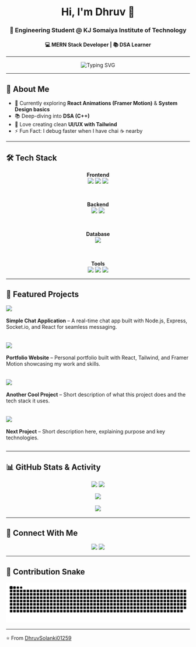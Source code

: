 <!-- Hero Section -->
<h1 align="center">Hi, I'm Dhruv 👋</h1>
<h3 align="center">🚀 Engineering Student @ KJ Somaiya Institute of Technology</h3>
<h4 align="center">💻 MERN Stack Developer | 📚 DSA Learner</h4>

---

<!-- Typing SVG -->
<p align="center">
  <img src="https://readme-typing-svg.herokuapp.com?font=Fira+Code&pause=1000&color=36BCF7&width=435&lines=I+build+Full+Stack+Web+Apps;I+love+DSA+and+Problem+Solving;Always+learning+new+things+🚀" alt="Typing SVG" />
</p>

---

## 🌱 About Me
- 🔭 Currently exploring **React Animations (Framer Motion)** & **System Design basics**  
- 📚 Deep-diving into **DSA (C++)**  
- 🎨 Love creating clean **UI/UX with Tailwind**  
- ⚡ Fun Fact: I debug faster when I have chai ☕ nearby  

---

## 🛠️ Tech Stack

<p align="center">
  <!-- Frontend -->
  <strong>Frontend</strong><br/>
  <img src="https://img.shields.io/badge/React-20232A?style=for-the-badge&logo=react&logoColor=61DAFB" />
  <img src="https://img.shields.io/badge/TailwindCSS-38B2AC?style=for-the-badge&logo=tailwind-css&logoColor=white" />
  <img src="https://img.shields.io/badge/FramerMotion-black?style=for-the-badge&logo=framer&logoColor=blue" />
</p>

<br/>

<p align="center">
  <!-- Backend -->
  <strong>Backend</strong><br/>
  <img src="https://img.shields.io/badge/Node.js-43853D?style=for-the-badge&logo=node.js&logoColor=white" />
  <img src="https://img.shields.io/badge/Express.js-404D59?style=for-the-badge" />
</p>

<br/>

<p align="center">
  <!-- Database -->
  <strong>Database</strong><br/>
  <img src="https://img.shields.io/badge/MongoDB-4EA94B?style=for-the-badge&logo=mongodb&logoColor=white" />
</p>

<br/>

<p align="center">
  <!-- Tools -->
  <strong>Tools</strong><br/>
  <img src="https://img.shields.io/badge/Git-F05032?style=for-the-badge&logo=git&logoColor=white" />
  <img src="https://img.shields.io/badge/GitHub-100000?style=for-the-badge&logo=github&logoColor=white" />
  <img src="https://img.shields.io/badge/Axios-5A29E4?style=for-the-badge&logo=axios&logoColor=white" />
</p>

---

## 🚀 Featured Projects

<div style="display: flex; flex-wrap: wrap; gap: 20px;">

  <!-- Project 1 -->
  <div style="flex: 1 1 calc(33% - 20px); min-width: 250px;">
    <a href="https://github.com/DhruvSolanki01259/3-Simple-Chat-Application">
      <img src="https://github-readme-stats.vercel.app/api/pin/?username=DhruvSolanki01259&repo=3-Simple-Chat-Application&theme=radical" />
    </a>
    <p><strong>Simple Chat Application</strong> – A real-time chat app built with Node.js, Express, Socket.io, and React for seamless messaging.</p>
  </div>

  <!-- Project 2 -->
  <div style="flex: 1 1 calc(33% - 20px); min-width: 250px;">
    <a href="https://github.com/DhruvSolanki01259/Portfolio">
      <img src="https://github-readme-stats.vercel.app/api/pin/?username=DhruvSolanki01259&repo=Portfolio&theme=radical" />
    </a>
    <p><strong>Portfolio Website</strong> – Personal portfolio built with React, Tailwind, and Framer Motion showcasing my work and skills.</p>
  </div>

  <!-- Project 3 -->
  <div style="flex: 1 1 calc(33% - 20px); min-width: 250px;">
    <a href="https://github.com/DhruvSolanki01259/Another-Project">
      <img src="https://github-readme-stats.vercel.app/api/pin/?username=DhruvSolanki01259&repo=Another-Project&theme=radical" />
    </a>
    <p><strong>Another Cool Project</strong> – Short description of what this project does and the tech stack it uses.</p>
  </div>

  <!-- Project 4 -->
  <div style="flex: 1 1 calc(33% - 20px); min-width: 250px;">
    <a href="https://github.com/DhruvSolanki01259/Next-Project">
      <img src="https://github-readme-stats.vercel.app/api/pin/?username=DhruvSolanki01259&repo=Next-Project&theme=radical" />
    </a>
    <p><strong>Next Project</strong> – Short description here, explaining purpose and key technologies.</p>
  </div>

</div>

---

## 📊 GitHub Stats & Activity

<p align="center">
  <img src="https://github-readme-stats.vercel.app/api?username=DhruvSolanki01259&show_icons=true&theme=radical" height="160"/>
  <img src="https://github-readme-stats.vercel.app/api/top-langs/?username=DhruvSolanki01259&layout=compact&theme=radical" height="160"/>
</p>

<p align="center">
  <img src="https://github-readme-streak-stats.herokuapp.com/?user=DhruvSolanki01259&theme=radical" height="180"/>
</p>

<p align="center">
  <img src="https://github-readme-activity-graph.vercel.app/graph?username=DhruvSolanki01259&bg_color=1c1c1c&color=36BCF7&line=36BCF7&point=FFFFFF&area=true&hide_border=true" />
</p>

---

## 🤝 Connect With Me
<p align="center">
  <a href="mailto:dhruvsolanki0129@gmail.com"><img src="https://img.shields.io/badge/Gmail-D14836?style=for-the-badge&logo=gmail&logoColor=white"/></a>
  <a href="https://www.linkedin.com/in/dhruv-solanki-699679313/"><img src="https://img.shields.io/badge/LinkedIn-0077B5?style=for-the-badge&logo=linkedin&logoColor=white"/></a>
</p>

---

## 🐍 Contribution Snake
<p align="center">
  <img src="https://raw.githubusercontent.com/Platane/snk/output/github-contribution-grid-snake.svg" alt="snake animation" />
</p>

---

⭐️ From [DhruvSolanki01259](https://github.com/DhruvSolanki01259)
